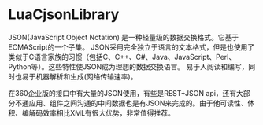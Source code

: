 # LuaCjsonLibrary

JSON(JavaScript Object Notation) 是一种轻量级的数据交换格式。它基于ECMAScript的一个子集。 JSON采用完全独立于语言的文本格式，但是也使用了类似于C语言家族的习惯（包括C、C++、C#、Java、JavaScript、Perl、Python等）。这些特性使JSON成为理想的数据交换语言。 易于人阅读和编写，同时也易于机器解析和生成(网络传输速率)。

在360企业版的接口中有大量的JSON使用，有些是REST+JSON api，还有大部分不通应用、组件之间沟通的中间数据也是有JSON来完成的。由于他可读性、体积、编解码效率相比XML有很大优势，非常值得推荐。
